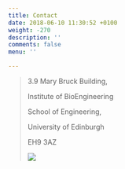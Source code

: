 ```yaml
---
title: Contact
date: 2018-06-10 11:30:52 +0100
weight: -270
description: ''
comments: false
menu: ''

---
```

> 3.9 Mary Bruck Building,
>
> Institute of BioEngineering
>
> School of Engineering,
>
> University of Edinburgh
>
> EH9 3AZ
>
> ![](/uploads/image001.png)